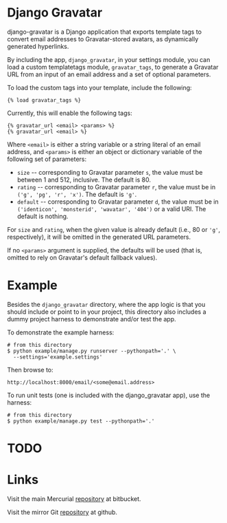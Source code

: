 Django Gravatar
===============

django-gravatar is a Django application that exports template tags to convert
email addresses to Gravatar-stored avatars, as dynamically generated hyperlinks.

By including the app, `django_gravatar`, in your settings module, you can
load a custom templatetags module, `gravatar_tags`, to generate a Gravatar URL
from an input of an email address and a set of optional parameters.

To load the custom tags into your template, include the following:

    {% load gravatar_tags %}

Currently, this will enable the following tags:

    {% gravatar_url <email> <params> %}
    {% gravatar_url <email> %}

Where `<email>` is either a string variable or a string literal of an email
address, and `<params>` is either an object or dictionary variable of the
following set of parameters:

* `size` -- corresponding to Gravatar parameter `s`, the value must be between
1 and 512, inclusive. The default is 80.
* `rating` -- corresponding to Gravatar parameter `r`, the value must be in
`('g', 'pg', 'r', 'x')`. The default is `'g'`.
* `default` -- corresponding to Gravatar parameter `d`, the value must be in
`('identicon', 'monsterid', 'wavatar', '404')` or a valid URI.
The default is nothing.

For `size` and `rating`, when the given value is already default (i.e., 80 or
`'g'`, respectively), it will be omitted in the generated URL parameters.

If no `<params>` argument is supplied, the defaults will be used (that is,
omitted to rely on Gravatar's default fallback values).

Example
=======

Besides the `django_gravatar` directory, where the app logic is that you should
include or point to in your project, this directory also includes a dummy project
harness to demonstrate and/or test the app.

To demonstrate the example harness:

    # from this directory
    $ python example/manage.py runserver --pythonpath='.' \
      --settings='example.settings'

Then browse to:

    http://localhost:8000/email/<some@email.address>

To run unit tests (one is included with the django_gravatar app), use the 
harness:

    # from this directory
    $ python example/manage.py test --pythonpath='.'

TODO
====

Links
=====

Visit the main Mercurial [repository](http://bitbucket.org/santa4nt/django-gravatar)
at bitbucket.

Visit the mirror Git [repository](http://github.com/santa4nt/django-gravatar)
at github.
